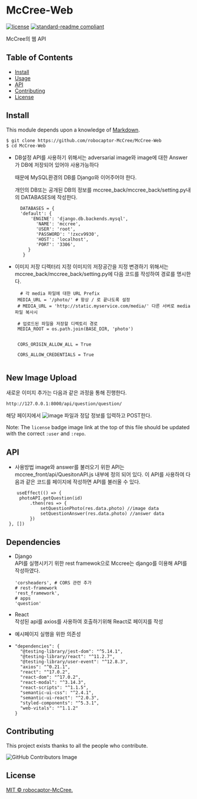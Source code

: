 # McCree-Web

[![license](https://img.shields.io/github/license/robocaptor-McCree/McCree-Web.svg)](LICENSE)
[![standard-readme compliant](https://img.shields.io/badge/readme%20style-standard-brightgreen.svg?style=flat-square)](https://github.com/RichardLitt/standard-readme)

McCree의 웹 API

## Table of Contents

- [Install](#install)
- [Usage](#usage)
- [API](#api)
- [Contributing](#contributing)
- [License](#license)

## Install

This module depends upon a knowledge of [Markdown]().
```
$ git clone https://github.com/robocaptor-McCree/McCree-Web
$ cd McCree-Web
```
  * DB설정
    API를 사용하기 위해서는 adversarial image와 image에 대한 Answer가 DB에 저장되어 있어야 사용가능하다
  
    때문에 MySQL환경의 DB를 Django와 이어주어야 한다. 
  
    개인의 DB또는 공개된 DB의 정보를 mccree_back/mccree_back/setting.py내의 DATABASES에 작성한다.
    ```
      DATABASES = { 
      'default': { 
          'ENGINE': 'django.db.backends.mysql', 
            'NAME': 'mccree', 
            'USER': 'root', 
            'PASSWORD': '!zxcv9930', 
            'HOST': 'localhost', 
            'PORT': '3306', 
         } 
       }
    ```
   * 이미지 저장 디렉터리 지정
     이미지의 저장공간을 지정 변경하기 위해서는 mccree_back/mccree_back/setting.py에 다음 코드를 작성하여 경로를 명시한다.
  
     ```
       # 각 media 파일에 대한 URL Prefix
      MEDIA_URL = '/photo/' # 항상 / 로 끝나도록 설정
      # MEDIA_URL = 'http://static.myservice.com/media/' 다른 서버로 media 파일 복사시

      # 업로드된 파일을 저장할 디렉토리 경로
      MEDIA_ROOT = os.path.join(BASE_DIR, 'photo')


      CORS_ORIGIN_ALLOW_ALL = True

      CORS_ALLOW_CREDENTIALS = True


## New Image Upload
새로운 이미지 추가는 다음과 같은 과정을 통해 진행한다.
```
http://127.0.0.1:8000/api/question/question/
```
해당 페이지에서 
![image](https://user-images.githubusercontent.com/24893215/132341373-77a0a4bd-64b4-43aa-9988-38cfcdeb3932.png)
파일과 정답 정보를 입력하고 POST한다.

Note: The `license` badge image link at the top of this file should be updated with the correct `:user` and `:repo`.



## API

   * 사용방법
   image와 answer를 불러오기 위한 API는 mccree_front/api/QuesitonAPI.js 내부에 정의 되어 있다.
   이 API를 사용하여 다음과 같은 코드를 페이지에 작성하면 API를 불러올 수 있다.
   ```
       useEffect(() => {
        photoAPI.getQuestion(id)
            .then(res => {
                setQuestionPhoto(res.data.photo) //image data
                setQuestionAnswer(res.data.photo) //answer data
            })
    }, [])
   ```
   

## Dependencies
   * Django  
      API를 실행시키기 위한 rest framewok으로 Mccree는 django를 이용해 API를 작성하였다.
      ```
      'corsheaders', # CORS 관련 추가
      # rest-framework
      'rest_framework',
      # apps
      'question'
      ```
   * React  
     작성된 api를 axios를 사용하여 호출하기위해 React로 페이지를 작성
     
   * 예시페이지 실행을 위한 의존성  
   * 
      ```
      "dependencies": {
        "@testing-library/jest-dom": "^5.14.1",
        "@testing-library/react": "^11.2.7",
        "@testing-library/user-event": "^12.8.3",
        "axios": "^0.21.1",
        "react": "^17.0.2",
        "react-dom": "^17.0.2",
        "react-modal": "^3.14.3",
        "react-scripts": "^1.1.5",
        "semantic-ui-css": "^2.4.1",
        "semantic-ui-react": "^2.0.3",
        "styled-components": "^5.3.1",
        "web-vitals": "^1.1.2"
      }
      ```


## Contributing

This project exists thanks to all the people who contribute. 

![GitHub Contributors Image](https://contrib.rocks/image?repo=robocaptor-McCree/McCree-Web)


## License

[MIT © robocaptor-McCree.](../LICENSE)
